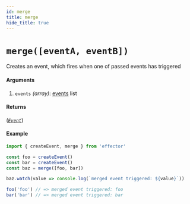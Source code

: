 ```yaml
---
id: merge
title: merge
hide_title: true
---
```


# `merge([eventA, eventB])`

Creates an event, which fires when one of passed events has triggered

#### Arguments

1. `events` _(array)_: [events](Event.md) list

#### Returns

([_`Event`_](Event.md))

#### Example

```js
import { createEvent, merge } from 'effector'

const foo = createEvent()
const bar = createEvent()
const baz = merge([foo, bar])

baz.watch(value => console.log(`merged event triggered: ${value}`))

foo('foo') // => merged event triggered: foo
bar('bar') // => merged event triggered: bar

```
